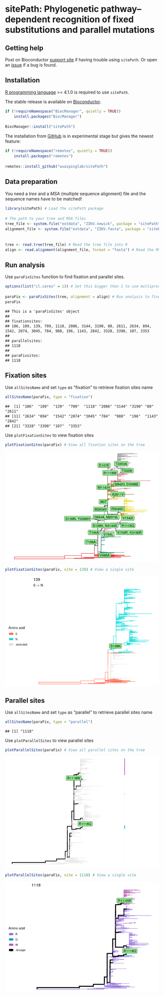 # sitePath: Phylogenetic pathway–dependent recognition of fixed substitutions and parallel mutations

## Getting help

Post on Bioconductor [support site](https://support.bioconductor.org/)
if having trouble using `sitePath`. Or open an
[issue](https://github.com/wuaipinglab/sitePath/issues/new?assignees=&labels=&template=bug_report.md&title=)
if a bug is found.

## Installation

[R programming language](https://cran.r-project.org/) \>= 4.1.0 is
required to use `sitePath`.

The stable release is available on
[Bioconductor](https://bioconductor.org/packages/sitePath/).

``` r
if (!requireNamespace("BiocManager", quietly = TRUE))
    install.packages("BiocManager")

BiocManager::install("sitePath")
```

The installation from [GitHub](https://github.com/wuaipinglab/sitePath/)
is in experimental stage but gives the newest feature:

``` r
if (!requireNamespace("remotes", quietly = TRUE))
    install.packages("remotes")

remotes::install_github("wuaipinglab/sitePath")
```

## Data preparation

You need a *tree* and a *MSA* (multiple sequence alignment) file and the
sequence names have to be matched!

``` r
library(sitePath) # Load the sitePath package

# The path to your tree and MSA files
tree_file <- system.file("extdata", "ZIKV.newick", package = "sitePath")
alignment_file <- system.file("extdata", "ZIKV.fasta", package = "sitePath")


tree <- read.tree(tree_file) # Read the tree file into R
align <- read.alignment(alignment_file, format = "fasta") # Read the MSA file into R
```

## Run analysis

Use `paraFixSites` function to find fixation and parallel sites.

``` r
options(list("cl.cores" = 1)) # Set this bigger than 1 to use multiprocessing

paraFix <- paraFixSites(tree, alignment = align) # Run analysis to find fixation and parallel sites
paraFix
```

    ## This is a 'paraFixSites' object
    ## 
    ## fixationsites:
    ## 106, 109, 139, 709, 1118, 2086, 3144, 3190, 80, 2611, 2634, 894, 1542, 2074, 3045, 784, 988, 196, 1143, 2842, 3328, 3398, 107, 3353
    ## 
    ## parallelsites:
    ## 1118
    ## 
    ## paraFixsites:
    ## 1118

## Fixation sites

Use `allSitesName` and set `type` as “fixation” to retrieve fixation
sites name

``` r
allSitesName(paraFix, type = "fixation")
```

    ##  [1] "106"  "109"  "139"  "709"  "1118" "2086" "3144" "3190" "80"   "2611"
    ## [11] "2634" "894"  "1542" "2074" "3045" "784"  "988"  "196"  "1143" "2842"
    ## [21] "3328" "3398" "107"  "3353"

Use `plotFixationSites` to view fixation sites

``` r
plotFixationSites(paraFix) # View all fixation sites on the tree
```

![](inst/plot_fixSites-1.png)<!-- -->

``` r
plotFixationSites(paraFix, site = 139) # View a single site
```

![](inst/plot_fixSites-2.png)<!-- -->

## Parallel sites

Use `allSitesName` and set `type` as “parallel” to retrieve parallel
sites name

``` r
allSitesName(paraFix, type = "parallel")
```

    ## [1] "1118"

Use `plotParallelSites` to view parallel sites

``` r
plotParallelSites(paraFix) # View all parallel sites on the tree
```

![](inst/unnamed-chunk-1-1.png)<!-- -->

``` r
plotParallelSites(paraFix, site = 1118) # View a single site
```

![](inst/unnamed-chunk-1-2.png)<!-- -->
